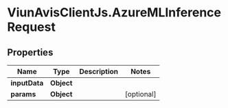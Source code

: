 # ViunAvisClientJs.AzureMLInferenceRequest

## Properties

Name | Type | Description | Notes
------------ | ------------- | ------------- | -------------
**inputData** | **Object** |  | 
**params** | **Object** |  | [optional] 


